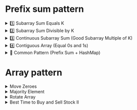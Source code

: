 # Prefix sum pattern

<details>
<summary>1️⃣ Subarray Sum Equals K</summary>
  
**Problem:**  
Given an integer array `nums` and an integer `k`, return the total number of subarrays whose sum equals `k`.

**Trick:**  
- Use **prefix sums + hashmap**.  
- If `prefix_sum[i] - k` has been seen before, then there exists a subarray ending at `i` with sum `k`.  
- Store counts of prefix sums in a hashmap.
</details>

<details>
<summary>2️⃣ Subarray Sum Divisible by K</summary>
  
**Problem:**  
Given an integer array `nums` and an integer `k`, return the number of subarrays whose sum is divisible by `k`.

**Trick:**  
- Compute prefix sums and take modulo `k`.  
- If two prefix sums have the **same remainder**, the subarray between them is divisible by `k`.  
- Store counts of remainders in a hashmap.  
- Normalize remainder with `remainder = (prefix_sum % k + k) % k` to avoid negatives.
</details>

<details>
<summary>3️⃣ Continuous Subarray Sum (Good Subarray Multiple of K)</summary>

**Problem:**  
Given an integer array `nums` and an integer `k`, return `True` if there exists a subarray of length ≥ 2 whose sum is a multiple of `k`.  

**Trick:**  
- Similar to problem 2, but we need **length ≥ 2**.  
- Store the **first index** where each remainder is seen.  
- If the same remainder reappears at index `i`, check `(i - stored_index) >= 2`.  
- Initialize `freq[0] = -1` to handle subarrays starting from index `0`.
</details>

<details>
<summary>4️⃣ Contiguous Array (Equal 0s and 1s)</summary>
**Problem:**  
Given a binary array `nums`, return the maximum length of a contiguous subarray with equal number of `0`s and `1`s.

**Trick:**  
- Treat `0` as `-1`.  
- Then problem reduces to finding the **longest subarray with sum = 0**.  
- Use prefix sums + hashmap: store earliest index of each prefix_sum.  
- If prefix_sum repeats at index `i`, then subarray `(prev_index+1 ... i)` has equal 0s and 1s.  
- Initialize `freq[0] = -1`.
</details>

<details>
<summary>🧩 Common Pattern (Prefix Sum + HashMap)</summary>
1. Maintain a running `prefix_sum`.  
2. Transform it (plain sum, remainder, etc.).  
3. Use a hashmap to store **earliest index** (for max length problems) or **count** (for total count problems).  
4. Check when a transformed prefix sum reappears.  
</details>

# Array pattern
<details>
<summary>Move Zeroes</summary>

**Problem:**  
Given an integer array `nums`, move all `0`s to the end of it while maintaining the relative order of the non-zero elements.  
Do this **in-place** without making a copy of the array.  

**Trick:**  
- Use a **two-pointer technique**: one pointer (`j`) marks where the next non-zero should go.  
- Traverse the array: whenever you find a non-zero, place it at `nums[j]` and increment `j`.  
- After traversal, fill the remaining elements with `0`s.  
- Alternate trick: swap directly in-place whenever you find a non-zero.

</details>

<details>
<summary>Majority Element</summary>

**Problem:**  
Given an array `nums` of size `n`, return the **majority element**, which appears more than ⌊n/2⌋ times.  
It is guaranteed that a majority element always exists.  

**Trick:**  
- **Boyer–Moore Voting Algorithm** is the optimal approach.  
- Keep a `candidate` and a `count`.  
- If `count == 0`, pick the current number as candidate.  
- Increment `count` if the number matches candidate, otherwise decrement it.  
- At the end, the candidate will be the majority element.  
- Alternatives: counting with HashMap, or sorting and returning the middle element.

</details>

<details>
<summary>Rotate Array</summary>

**Problem:**  
Given an integer array `nums`, rotate the array to the right by `k` steps, where `k` is non-negative.  

**Trick:**  
- Rotating right by `k` is the same as moving the last `k` elements to the front.  
- Handle `k > n` by taking `k % n`.  
- Three common approaches:
  1. **Reverse Method (Optimal O(n), O(1))**:  
     - Reverse entire array.  
     - Reverse first `k` elements.  
     - Reverse last `n-k` elements.  
  2. **Extra Array (O(n), O(n))**: Store rotated result in a new list and copy back.  
  3. **One-by-One Rotation (O(n·k), O(1))**: Not efficient.  

</details>

<details>
<summary>Best Time to Buy and Sell Stock II</summary>

**Problem:**  
You are given an integer array `prices` where `prices[i]` is the price of a given stock on the `i`th day.  

- On each day, you may decide to **buy** and/or **sell** the stock.  
- You can hold **at most one share** of the stock at any time.  
- However, you can **buy and sell on the same day**.  

Return the **maximum profit** you can achieve.  

**Trick:**  
- This is the **“infinite transactions allowed”** version.  
- You don’t need to find local minima/maxima explicitly.  
- Simply **sum up all upward slopes**:  
  - For every consecutive pair of days, if `prices[i] > prices[i-1]`, add the difference to profit.  
- This greedy approach works because small profitable trades combine into the global maximum.  

</details>
